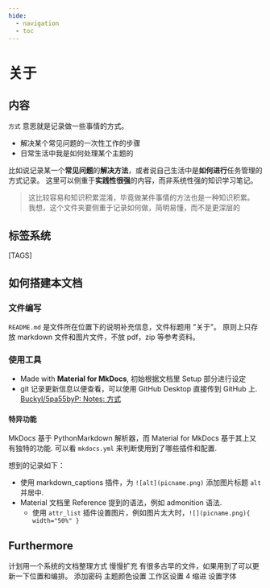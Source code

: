 ```yaml
---
hide:
  - navigation
  - toc
---
```


# 关于

## 内容

`方式` 意思就是记录做一些事情的方式。

- 解决某个常见问题的一次性工作的步骤
- 日常生活中我是如何处理某个主题的

比如说记录某一个**常见问题**的**解决方法**，或者说自己生活中是**如何进行**任务管理的方式记录。
这里可以侧重于**实践性很强**的内容，而非系统性强的知识学习笔记。
> 这比较容易和知识积累混淆，毕竟做某件事情的方法也是一种知识积累。
> 我想，这个文件夹要侧重于记录如何做，简明易懂，而不是更深层的

## 标签系统

[TAGS]

## 如何搭建本文档

### 文件编写

`README.md` 是文件所在位置下的说明补充信息，文件标题用 "关于"。
原则上只存放 markdown 文件和图片文件，不放 pdf，zip 等参考资料。

### 使用工具

- Made with **Material for MkDocs**, 初始根据文档里 Setup 部分进行设定
- git 记录更新信息以便查看，可以使用 GitHub Desktop 直接传到 GitHub 上.
    [BuckyI/5pa55byP: Notes: 方式](https://github.com/BuckyI/5pa55byP)

#### 特异功能

MkDocs 基于 PythonMarkdown 解析器，而 Material for MkDocs 基于其上又有独特的功能.
可以看 `mkdocs.yml` 来判断使用到了哪些插件和配置.

想到的记录如下：

- 使用 markdown_captions 插件，为 `![alt](picname.png)` 添加图片标题 `alt` 并居中.
- Material 文档里 Reference 提到的语法，例如 admonition 语法.
    - 使用 `attr_list` 插件设置图片，例如图片太大时，`![](picname.png){ width="50%" }`

## Furthermore

计划用一个系统的文档整理方式
慢慢扩充
有很多古早的文件，如果用到了可以更新一下位置和编排。
添加密码
主题颜色设置
工作区设置 4 缩进
设置字体
